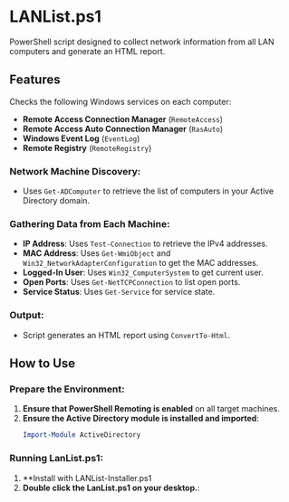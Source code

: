 # LANList.ps1

PowerShell script designed to collect network information from all LAN computers and generate an HTML report.

## Features

Checks the following Windows services on each computer:
- **Remote Access Connection Manager** (`RemoteAccess`)
- **Remote Access Auto Connection Manager** (`RasAuto`)
- **Windows Event Log** (`EventLog`)
- **Remote Registry** (`RemoteRegistry`)

### Network Machine Discovery:
- Uses `Get-ADComputer` to retrieve the list of computers in your Active Directory domain.

### Gathering Data from Each Machine:
- **IP Address**: Uses `Test-Connection` to retrieve the IPv4 addresses.
- **MAC Address**: Uses `Get-WmiObject` and `Win32_NetworkAdapterConfiguration` to get the MAC addresses.
- **Logged-In User**: Uses `Win32_ComputerSystem` to get current user.
- **Open Ports**: Uses `Get-NetTCPConnection` to list open ports.
- **Service Status**: Uses `Get-Service` for service state.

### Output:
- Script generates an HTML report using `ConvertTo-Html`.

## How to Use

### Prepare the Environment:
1. **Ensure that PowerShell Remoting is enabled** on all target machines.
2. **Ensure the Active Directory module is installed and imported**:
   ```powershell
   Import-Module ActiveDirectory

### Running LanList.ps1:

1. **Install with LANList-Installer.ps1
2. **Double click the LanList.ps1 on your desktop.**:
